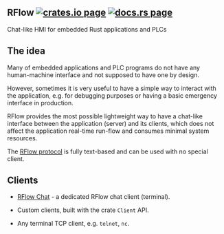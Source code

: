 <h2>
  RFlow
  <a href="https://crates.io/crates/rflow"><img alt="crates.io page" src="https://img.shields.io/crates/v/rflow.svg"></img></a>
  <a href="https://docs.rs/rflow"><img alt="docs.rs page" src="https://docs.rs/rflow/badge.svg"></img></a>
</h2>

Chat-like HMI for embedded Rust applications and PLCs

## The idea

Many of embedded applications and PLC programs do not have any human-machine
interface and not supposed to have one by design.

However, sometimes it is very useful to have a simple way to interact with the
application, e.g. for debugging purposes or having a basic emergency interface
in production.

RFlow provides the most possible lightweight way to have a chat-like interface
between the application (server) and its clients, which does not affect the
application real-time run-flow and consumes minimal system resources.

The [RFlow protocol](blob/main/protocol.md) is fully text-based and can be used
with no special client.

## Clients

* [RFlow Chat](https://crates.io/crates/rflow-chat) - a dedicated RFlow chat
  client (terminal).

* Custom clients, built with the crate `Client` API.

* Any terminal TCP client, e.g. `telnet`, `nc`.
